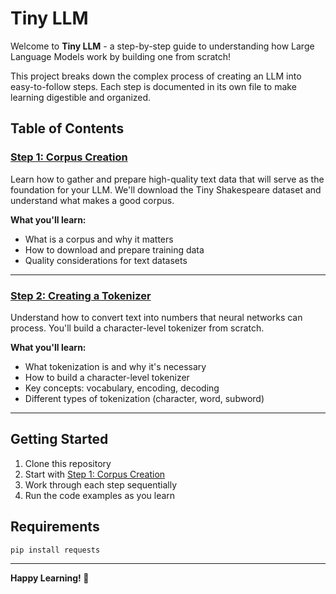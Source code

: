 # Tiny LLM

Welcome to **Tiny LLM** - a step-by-step guide to understanding how Large Language Models work by building one from scratch!

This project breaks down the complex process of creating an LLM into easy-to-follow steps. Each step is documented in its own file to make learning digestible and organized.

## Table of Contents

### [Step 1: Corpus Creation](STEP_1_CORPUS.md)
Learn how to gather and prepare high-quality text data that will serve as the foundation for your LLM. We'll download the Tiny Shakespeare dataset and understand what makes a good corpus.

**What you'll learn:**
- What is a corpus and why it matters
- How to download and prepare training data
- Quality considerations for text datasets

---

### [Step 2: Creating a Tokenizer](STEP_2_TOKENIZER.md)
Understand how to convert text into numbers that neural networks can process. You'll build a character-level tokenizer from scratch.

**What you'll learn:**
- What tokenization is and why it's necessary
- How to build a character-level tokenizer
- Key concepts: vocabulary, encoding, decoding
- Different types of tokenization (character, word, subword)

---

## Getting Started

1. Clone this repository
2. Start with [Step 1: Corpus Creation](STEP_1_CORPUS.md)
3. Work through each step sequentially
4. Run the code examples as you learn

## Requirements

```bash
pip install requests
```

---

**Happy Learning! 🚀**
